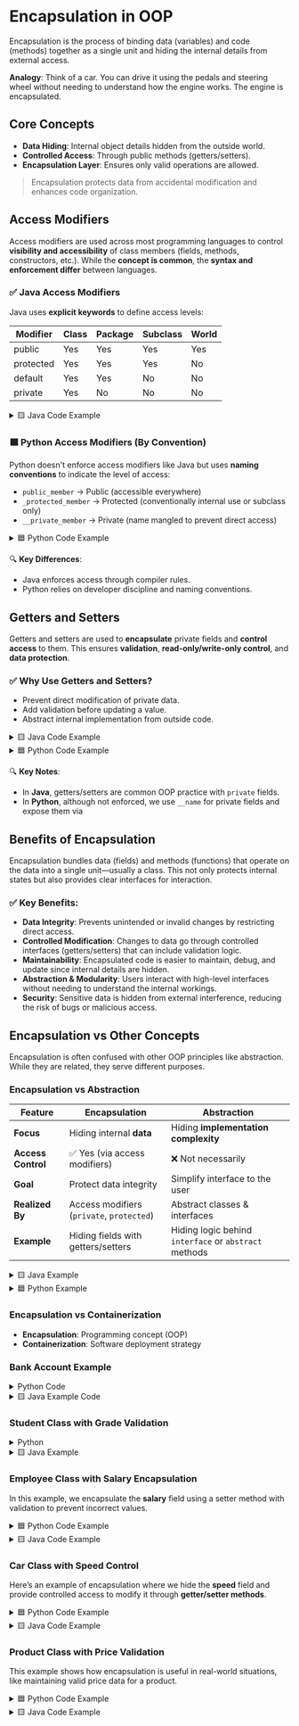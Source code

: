 # **Encapsulation in OOP**
Encapsulation is the process of binding data (variables) and code (methods) together as a single unit and hiding the internal details from external access.

**Analogy**: Think of a car. You can drive it using the pedals and steering wheel without needing to understand how the engine works. The engine is encapsulated.

## **Core Concepts**
* **Data Hiding**: Internal object details hidden from the outside world.
* **Controlled Access**: Through public methods (getters/setters).
* **Encapsulation Layer**: Ensures only valid operations are allowed.

> Encapsulation protects data from accidental modification and enhances code organization.

## **Access Modifiers**
Access modifiers are used across most programming languages to control **visibility and accessibility** of class members (fields, methods, constructors, etc.). While the **concept is common**, the **syntax and enforcement differ** between languages.

### ✅ Java Access Modifiers
Java uses **explicit keywords** to define access levels:

| Modifier  | Class | Package | Subclass | World |
| --------- | ----- | ------- | -------- | ----- |
| public    | Yes   | Yes     | Yes      | Yes   |
| protected | Yes   | Yes     | Yes      | No    |
| default   | Yes   | Yes     | No       | No    |
| private   | Yes   | No      | No       | No    |

<details>
<summary>🟨 Java Code Example</summary>

```java
public class Rectangle {
    public double width;      // Accessible from anywhere
    private double height;    // Accessible only within this class
}
```
</details>

### 🟦 Python Access Modifiers (By Convention)
Python doesn't enforce access modifiers like Java but uses **naming conventions** to indicate the level of access:

* `public_member` → Public (accessible everywhere)
* `_protected_member` → Protected (conventionally internal use or subclass only)
* `__private_member` → Private (name mangled to prevent direct access)

<details>
<summary>🟦 Python Code Example</summary>

```python
class Rectangle:
    def __init__(self):
        self.public_width = 5            # Public
        self._protected_depth = 8        # Protected (convention)
        self.__private_height = 10       # Private (name mangled)
```
</details>

🔍 **Key Differences**:
* Java enforces access through compiler rules.
* Python relies on developer discipline and naming conventions.

## **Getters and Setters** 
Getters and setters are used to **encapsulate** private fields and **control access** to them. This ensures **validation**, **read-only/write-only control**, and **data protection**.

### ✅ Why Use Getters and Setters?

* Prevent direct modification of private data.
* Add validation before updating a value.
* Abstract internal implementation from outside code.

<details>
<summary>🟨 Java Code Example</summary>

```java
public class Person {
    private String name;  // Private field

    // Getter method (read access)
    public String getName() {
        return name;
    }

    // Setter method (write access with validation)
    public void setName(String name) {
        if (!name.isEmpty()) {
            this.name = name;
        }
    }
}
```
</details>

<details>
<summary>🟦 Python Code Example</summary>

```python
class Person:
    def __init__(self, name):
        self.__name = name  # Private field

    # Getter method
    def get_name(self):
        return self.__name

    # Setter method with validation
    def set_name(self, name):
        if name:
            self.__name = name
```
</details>

🔍 **Key Notes**:
* In **Java**, getters/setters are common OOP practice with `private` fields.
* In **Python**, although not enforced, we use `__name` for private fields and expose them via 

## **Benefits of Encapsulation**
Encapsulation bundles data (fields) and methods (functions) that operate on the data into a single unit—usually a class. This not only protects internal states but also provides clear interfaces for interaction.

### ✅ Key Benefits:
* **Data Integrity**: Prevents unintended or invalid changes by restricting direct access.
* **Controlled Modification**: Changes to data go through controlled interfaces (getters/setters) that can include validation logic.
* **Maintainability**: Encapsulated code is easier to maintain, debug, and update since internal details are hidden.
* **Abstraction & Modularity**: Users interact with high-level interfaces without needing to understand the internal workings.
* **Security**: Sensitive data is hidden from external interference, reducing the risk of bugs or malicious access.

## **Encapsulation vs Other Concepts**
Encapsulation is often confused with other OOP principles like abstraction. While they are related, they serve different purposes.

### **Encapsulation vs Abstraction**
| Feature            | **Encapsulation**                         | **Abstraction**                                       |
| ------------------ | ----------------------------------------- | ----------------------------------------------------- |
| **Focus**          | Hiding internal **data**                  | Hiding **implementation complexity**                  |
| **Access Control** | ✅ Yes (via access modifiers)              | ❌ Not necessarily                                     |
| **Goal**           | Protect data integrity                    | Simplify interface to the user                        |
| **Realized By**    | Access modifiers (`private`, `protected`) | Abstract classes & interfaces                         |
| **Example**        | Hiding fields with getters/setters        | Hiding logic behind `interface` or `abstract` methods |

<details>
<summary>🟨 Java Example</summary>

```java
// Encapsulation
public class BankAccount {
    private double balance;

    public double getBalance() {
        return balance;
    }

    public void deposit(double amount) {
        if (amount > 0) balance += amount;
    }
}

// Abstraction
abstract class Animal {
    abstract void sound();  // Abstract method
}
```
</details>

<details>
<summary>🟦 Python Example</summary>

```python
# Encapsulation
class BankAccount:
    def __init__(self):
        self.__balance = 0

    def get_balance(self):
        return self.__balance

    def deposit(self, amount):
        if amount > 0:
            self.__balance += amount

# Abstraction
from abc import ABC, abstractmethod

class Animal(ABC):
    @abstractmethod
    def sound(self):
        pass
```
</details>

### **Encapsulation vs Containerization**
* **Encapsulation**: Programming concept (OOP)
* **Containerization**: Software deployment strategy

### **Bank Account Example**
<details>
<summary>Python Code</summary>

```python
class BankAccount:
    def __init__(self, account_number, initial_balance=0):
        self.__account_number = account_number
        self.__balance = initial_balance

    def deposit(self, amount):
        if amount > 0:
            self.__balance += amount

    def withdraw(self, amount):
        if 0 < amount <= self.__balance:
            self.__balance -= amount

    def get_balance(self):
        return self.__balance
```
</details>

<details>
<summary>🟨 Java Example Code</summary>

```java
public class BankAccount {
    private String accountNumber;
    private double balance;

    public BankAccount(String acc, double initial) {
        accountNumber = acc;
        balance = initial;
    }

    public void deposit(double amount) {
        if (amount > 0) balance += amount;
    }

    public void withdraw(double amount) {
        if (amount > 0 && amount <= balance) balance -= amount;
    }

    public double getBalance() {
        return balance;
    }
}
```
</details>

### **Student Class with Grade Validation**
<details>
<summary>Python</summary>

```python
class Student:
    def __init__(self, name):
        self.__name = name
        self.__grades = []

    def add_grade(self, grade):
        if 0 <= grade <= 100:
            self.__grades.append(grade)

    def get_average(self):
        return sum(self.__grades) / len(self.__grades) if self.__grades else 0
```

</details>

<details>
<summary>🟨 Java Example</summary>

```java
public class Student {
    private String name;
    private List<Double> grades = new ArrayList<>();

    public Student(String name) {
        this.name = name;
    }

    public void addGrade(double grade) {
        if (grade >= 0 && grade <= 100) grades.add(grade);
    }

    public double getAverage() {
        return grades.stream().mapToDouble(Double::doubleValue).average().orElse(0);
    }
}
```

</details>

### **Employee Class with Salary Encapsulation**
In this example, we encapsulate the **salary** field using a setter method with validation to prevent incorrect values.

<details>
<summary>🟦 Python Code Example</summary>

```python
class Employee:
    def __init__(self, name, salary):
        self.__name = name
        self.__salary = 0
        self.set_salary(salary)

    def get_name(self):
        return self.__name

    def get_salary(self):
        return self.__salary

    def set_salary(self, salary):
        if salary > 0:
            self.__salary = salary
        else:
            print("Salary must be positive.")
```

</details>

<details>
<summary>🟨 Java Code Example</summary>

```java
public class Employee {
    private String name;
    private double salary;

    public Employee(String name, double salary) {
        this.name = name;
        setSalary(salary);
    }

    public String getName() {
        return name;
    }

    public double getSalary() {
        return salary;
    }

    public void setSalary(double salary) {
        if (salary > 0) {
            this.salary = salary;
        } else {
            System.out.println("Salary must be positive.");
        }
    }
}
```

</details>

### **Car Class with Speed Control**
Here’s an example of encapsulation where we hide the **speed** field and provide controlled access to modify it through **getter/setter methods**.

<details>
<summary>🟦 Python Code Example</summary>

```python
class Car:
    def __init__(self, model):
        self.__model = model
        self.__speed = 0

    def get_speed(self):
        return self.__speed

    def set_speed(self, speed):
        if 0 <= speed <= 200:  # Speed must be between 0 and 200
            self.__speed = speed
        else:
            print("Speed must be between 0 and 200.")

    def get_model(self):
        return self.__model
```
</details>

<details>
<summary>🟨 Java Code Example</summary>

```java
public class Car {
    private String model;
    private int speed;

    public Car(String model) {
        this.model = model;
        this.speed = 0;
    }

    public String getModel() {
        return model;
    }

    public int getSpeed() {
        return speed;
    }

    public void setSpeed(int speed) {
        if (speed >= 0 && speed <= 200) {
            this.speed = speed;
        } else {
            System.out.println("Speed must be between 0 and 200.");
        }
    }
}
```

</details>

### **Product Class with Price Validation**
This example shows how encapsulation is useful in real-world situations, like maintaining valid price data for a product.

<details>
<summary>🟦 Python Code Example</summary>

```python
class Product:
    def __init__(self, name, price):
        self.__name = name
        self.__price = 0
        self.set_price(price)

    def get_name(self):
        return self.__name

    def get_price(self):
        return self.__price

    def set_price(self, price):
        if price >= 0:
            self.__price = price
        else:
            print("Price must be non-negative.")
```

</details>

<details>
<summary>🟨 Java Code Example</summary>

```java
public class Product {
    private String name;
    private double price;

    public Product(String name, double price) {
        this.name = name;
        setPrice(price);
    }

    public String getName() {
        return name;
    }

    public double getPrice() {
        return price;
    }

    public void setPrice(double price) {
        if (price >= 0) {
            this.price = price;
        } else {
            System.out.println("Price must be non-negative.");
        }
    }
}
```
</details>
